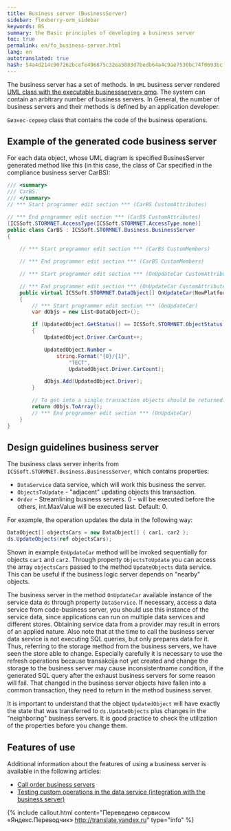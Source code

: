 ```yaml
---
title: Business server (BusinessServer)
sidebar: flexberry-orm_sidebar
keywords: BS
summary: the Basic principles of developing a business server
toc: true
permalink: en/fo_business-server.html
lang: en
autotranslated: true
hash: 54a4d214c907262bcefe496875c32ea5883d7bedb64a4c9ae7530bc74f0693bc
---
```


The business server has a set of methods. In `UML` business server rendered [UML class with the executable businessserver» qmo](fd_business-servers.html). The system can contain an arbitrary number of business servers. In General, the number of business servers and their methods is defined by an application developer.

`Бизнес-сервер` class that contains the code of the business operations.

## Example of the generated code business server

For each data object, whose UML diagram is specified BusinesServer generated method like this (in this case, the class of Car specified in the compliance business server CarBS):

```csharp
/// <summary> 
/// CarBS. 
/// </summary> 
// *** Start programmer edit section *** (CarBS CustomAttributes) 

// *** End programmer edit section *** (CarBS CustomAttributes) 
[ICSSoft.STORMNET.AccessType(ICSSoft.STORMNET.AccessType.none)]
public class CarBS : ICSSoft.STORMNET.Business.BusinessServer
{
        
    // *** Start programmer edit section *** (CarBS CustomMembers) 

    // *** End programmer edit section *** (CarBS CustomMembers) 

    // *** Start programmer edit section *** (OnUpdateCar CustomAttributes) 

    // *** End programmer edit section *** (OnUpdateCar CustomAttributes) 
    public virtual ICSSoft.STORMNET.DataObject[] OnUpdateCar(NewPlatform.Flexberry.ORM.ODataService.Tests.Car UpdatedObject)
    {
        // *** Start programmer edit section *** (OnUpdateCar) 
        var dObjs = new List<DataObject>();

        if (UpdatedObject.GetStatus() == ICSSoft.STORMNET.ObjectStatus.Created)
        {
            UpdatedObject.Driver.CarCount++;

            UpdatedObject.Number =
                string.Format("{0}/{1}",
                    "TECT",
                    UpdatedObject.Driver.CarCount);

            dObjs.Add(UpdatedObject.Driver);
        }

        // To get into a single transaction objects should be returned. 
        return dObjs.ToArray();
        // *** End programmer edit section *** (OnUpdateCar) 
    }
}
```

## Design guidelines business server

The business class server inherits from `ICSSoft.STORMNET.Business.BusinessServer`, which contains properties:

* `DataService` data service, which will work this business the server.
* `ObjectsToUpdate` - "adjacent" updating objects this transaction.
* `Order` - Streamlining business servers. 0 - will be executed before the others, int.MaxValue will be executed last. Default: 0.

For example, the operation updates the data in the following way:

```csharp
DataObject[] objectsCars = new DataObject[] { car1, car2 };
ds.UpdateObjects(ref objectsCars);
```

Shown in example `OnUpdateCar` method will be invoked sequentially for objects `car1` and `car2`. Through property `ObjectsToUpdate` you can access the array `objectsCars` passed to the method `UpdateObjects` data service. This can be useful if the business logic server depends on "nearby" objects.

The business server in the method `OnUpdateCar` available instance of the service data `ds` through property `DataService`. If necessary, access a data service from code-business server, you should use this instance of the service data, since applications can run on multiple data services and different stores. Obtaining service data from a provider may result in errors of an applied nature. Also note that at the time to call the business server data service is not executing SQL queries, but only prepares data for it. Thus, referring to the storage method from the business servers, we have seen the store able to change. Especially carefully it is necessary to use the refresh operations because transakcija not yet created and change the storage to the business server may cause inconsistentname condition, if the generated SQL query after the exhaust business servers for some reason will fail. That changed in the business server objects have fallen into a common transaction, they need to return in the method business server.

It is important to understand that the object `UpdatedObject` will have exactly the state that was transferred to `ds.UpdateObjects` plus changes in the "neighboring" business servers. It is good practice to check the utilization of the properties before you change them.

## Features of use

Additional information about the features of using a business server is available in the following articles:

* [Call order business servers](fo_order-calls-bs.html)
* [Testing custom operations in the data service (integration with the business server)](fo_user-operations-dataservice.html)



{% include callout.html content="Переведено сервисом «Яндекс.Переводчик» <http://translate.yandex.ru>" type="info" %}